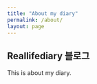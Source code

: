 ```yaml
---
title: "About my diary"
permalink: /about/
layout: page 
---
```


## Reallifediary 블로그

This is about my diary.
